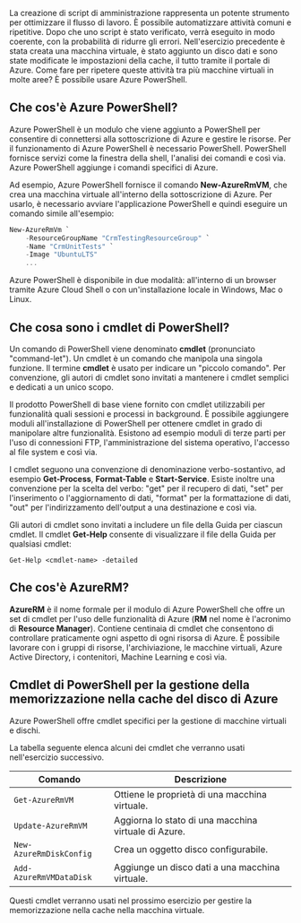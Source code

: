 La creazione di script di amministrazione rappresenta un potente strumento per ottimizzare il flusso di lavoro. È possibile automatizzare attività comuni e ripetitive. Dopo che uno script è stato verificato, verrà eseguito in modo coerente, con la probabilità di ridurre gli errori. Nell'esercizio precedente è stata creata una macchina virtuale, è stato aggiunto un disco dati e sono state modificate le impostazioni della cache, il tutto tramite il portale di Azure. Come fare per ripetere queste attività tra più macchine virtuali in molte aree? È possibile usare Azure PowerShell.

## <a name="what-is-azure-powershell"></a>Che cos'è Azure PowerShell?
Azure PowerShell è un modulo che viene aggiunto a PowerShell per consentire di connettersi alla sottoscrizione di Azure e gestire le risorse. Per il funzionamento di Azure PowerShell è necessario PowerShell. PowerShell fornisce servizi come la finestra della shell, l'analisi dei comandi e così via. Azure PowerShell aggiunge i comandi specifici di Azure.

Ad esempio, Azure PowerShell fornisce il comando **New-AzureRmVM**, che crea una macchina virtuale all'interno della sottoscrizione di Azure. Per usarlo, è necessario avviare l'applicazione PowerShell e quindi eseguire un comando simile all'esempio:

```powershell
New-AzureRmVm `
    -ResourceGroupName "CrmTestingResourceGroup" `
    -Name "CrmUnitTests" `
    -Image "UbuntuLTS"
    ...
```

Azure PowerShell è disponibile in due modalità: all'interno di un browser tramite Azure Cloud Shell o con un'installazione locale in Windows, Mac o Linux.

## <a name="what-are-powershell-cmdlets"></a>Che cosa sono i cmdlet di PowerShell?

Un comando di PowerShell viene denominato **cmdlet** (pronunciato "command-let"). Un cmdlet è un comando che manipola una singola funzione. Il termine **cmdlet** è usato per indicare un "piccolo comando". Per convenzione, gli autori di cmdlet sono invitati a mantenere i cmdlet semplici e dedicati a un unico scopo.

Il prodotto PowerShell di base viene fornito con cmdlet utilizzabili per funzionalità quali sessioni e processi in background. È possibile aggiungere moduli all'installazione di PowerShell per ottenere cmdlet in grado di manipolare altre funzionalità. Esistono ad esempio moduli di terze parti per l'uso di connessioni FTP, l'amministrazione del sistema operativo, l'accesso al file system e così via.

I cmdlet seguono una convenzione di denominazione verbo-sostantivo, ad esempio **Get-Process**, **Format-Table** e **Start-Service**. Esiste inoltre una convenzione per la scelta del verbo: "get" per il recupero di dati, "set" per l'inserimento o l'aggiornamento di dati, "format" per la formattazione di dati, "out" per l'indirizzamento dell'output a una destinazione e così via.

Gli autori di cmdlet sono invitati a includere un file della Guida per ciascun cmdlet. Il cmdlet **Get-Help** consente di visualizzare il file della Guida per qualsiasi cmdlet:

```
Get-Help <cmdlet-name> -detailed
```
## <a name="what-is-azurerm"></a>Che cos'è AzureRM?

**AzureRM** è il nome formale per il modulo di Azure PowerShell che offre un set di cmdlet per l'uso delle funzionalità di Azure (**RM** nel nome è l'acronimo di **Resource Manager**). Contiene centinaia di cmdlet che consentono di controllare praticamente ogni aspetto di ogni risorsa di Azure. È possibile lavorare con i gruppi di risorse, l'archiviazione, le macchine virtuali, Azure Active Directory, i contenitori, Machine Learning e così via.

## <a name="powershell-cmdlets-for-managing-azure-disk-caching"></a>Cmdlet di PowerShell per la gestione della memorizzazione nella cache del disco di Azure

Azure PowerShell offre cmdlet specifici per la gestione di macchine virtuali e dischi. 

La tabella seguente elenca alcuni dei cmdlet che verranno usati nell'esercizio successivo.

|Comando  |Descrizione  |
|---------|---------|
|`Get-AzureRmVM`     |  Ottiene le proprietà di una macchina virtuale.       |        $myVM
|`Update-AzureRmVM`     |  Aggiorna lo stato di una macchina virtuale di Azure.       |        
|`New-AzureRmDiskConfig`     |  Crea un oggetto disco configurabile.       |        
|`Add-AzureRmVMDataDisk`     |  Aggiunge un disco dati a una macchina virtuale.   |      


Questi cmdlet verranno usati nel prossimo esercizio per gestire la memorizzazione nella cache nella macchina virtuale.
